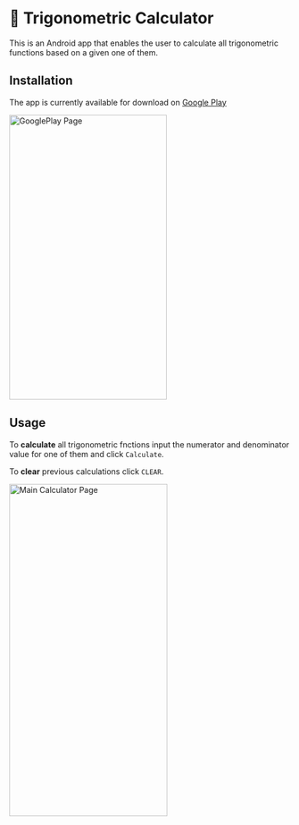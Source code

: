 # 📏 Trigonometric Calculator
This is an Android app that enables the user to calculate all trigonometric functions based on a given one of them.

## Installation
The app is currently available for download on [Google Play](https://play.google.com/store/apps/details?id=com.application.mathstuff)

<a href="https://play.google.com/store/apps/details?id=com.application.mathstuff">
  <img width="282" height="509" alt="GooglePlay Page" src="https://github.com/user-attachments/assets/ffd6d54f-247a-41f7-9273-6b3d82d32922" />
</a>


## Usage
To **calculate** all trigonometric fnctions input the numerator and denominator value for one of them and click ```Calculate```.

To **clear** previous calculations click ```CLEAR```.

<img width="283" height="594" alt="Main Calculator Page" src="https://github.com/user-attachments/assets/0a3a4799-9557-4f35-80da-ed9c8bbe0f3c" />

